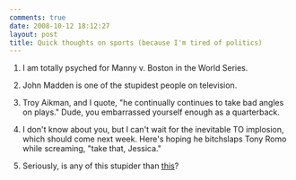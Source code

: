 ```yaml
---
comments: true
date: 2008-10-12 18:12:27
layout: post
title: Quick thoughts on sports (because I'm tired of politics)
---
```


1. I am totally psyched for Manny v. Boston in the World Series.

2. John Madden is one of the stupidest people on television.

3. Troy Aikman, and I quote, "he continually continues to take bad angles on plays." Dude, you embarrassed yourself enough as a quarterback.

4. I don't know about you, but I can't wait for the inevitable TO implosion, which should come next week. Here's hoping he bitchslaps Tony Romo while screaming, "take that, Jessica."

5. Seriously, is any of this stupider than [this](http://www.americanthinker.com/2008/10/who_wrote_dreams_from_my_fathe_1.html)?
